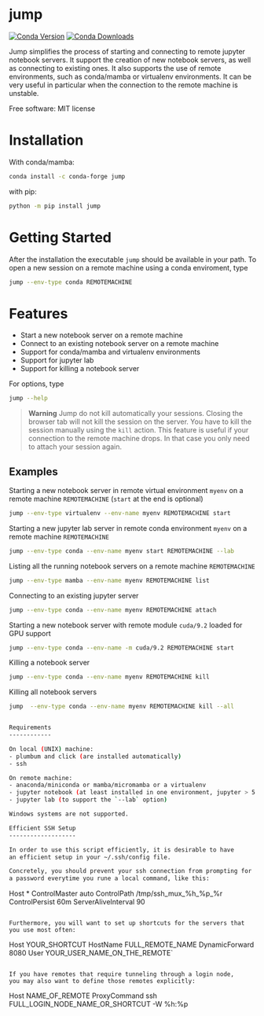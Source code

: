 
jump
====

[![Conda Version](https://img.shields.io/conda/vn/conda-forge/jump.svg)](https://anaconda.org/conda-forge/jump) 
[![Conda Downloads](https://img.shields.io/conda/dn/conda-forge/jump.svg)](https://anaconda.org/conda-forge/jump) 

Jump simplifies the process of starting and connecting to remote jupyter notebook servers. It support the creation of new notebook servers, as well as connecting to existing ones. It also supports the use of remote environments, such as conda/mamba or virtualenv environments. It can be very useful in particular when the connection to the remote machine is unstable.

Free software: MIT license

# Installation

With conda/mamba:

```bash
conda install -c conda-forge jump
```

with pip:

```bash
python -m pip install jump
```


# Getting Started


After the installation the executable `jump` should be available in your path. To open a new session on a remote machine using a conda enviroment, type


```bash
jump --env-type conda REMOTEMACHINE
```

# Features

- Start a new notebook server on a remote machine
- Connect to an existing notebook server on a remote machine
- Support for conda/mamba and virtualenv environments
- Support for jupyter lab
- Support for killing a notebook server


For options, type
```bash
jump --help
```

> **Warning**
> Jump do not kill automatically your sessions. Closing the browser tab will not kill the session on the server. You have to kill the session manually using the `kill` action. This feature is useful if your connection to the remote machine drops. In that case you only need to attach your session again.

Examples
--------

Starting a new notebook server in remote virtual environment `myenv` on a remote machine `REMOTEMACHINE` (`start` at the end is optional)

```bash
jump --env-type virtualenv --env-name myenv REMOTEMACHINE start
```

Starting a new jupyter lab server in remote conda environment `myenv` on a remote machine `REMOTEMACHINE`

```bash
jump --env-type conda --env-name myenv start REMOTEMACHINE --lab
```

Listing all the running notebook servers on a remote machine `REMOTEMACHINE`

```bash
jump --env-type mamba --env-name myenv REMOTEMACHINE list
```

Connecting to an existing jupyter server

```bash
jump --env-type conda --env-name myenv REMOTEMACHINE attach
```

Starting a new notebook server with remote module `cuda/9.2` loaded for GPU support

```bash
jump --env-type conda --env-name -m cuda/9.2 REMOTEMACHINE start
```

Killing a notebook server

```bash
jump --env-type conda --env-name myenv REMOTEMACHINE kill
```

Killing all notebook servers
```bash
jump  --env-type conda --env-name myenv REMOTEMACHINE kill --all


Requirements
------------

On local (UNIX) machine:
- plumbum and click (are installed automatically)
- ssh

On remote machine:
- anaconda/miniconda or mamba/micromamba or a virtualenv
- jupyter notebook (at least installed in one environment, jupyter > 5.1 required for the kill action)
- jupyter lab (to support the `--lab` option)

Windows systems are not supported.

Efficient SSH Setup
-------------------

In order to use this script efficiently, it is desirable to have
an efficient setup in your ~/.ssh/config file.

Concretely, you should prevent your ssh connection from prompting for
a password everytime you rune a local command, like this:

```
Host *
    ControlMaster auto
    ControlPath /tmp/ssh_mux_%h_%p_%r
    ControlPersist 60m
    ServerAliveInterval 90
```

Furthermore, you will want to set up shortcuts for the servers that
you use most often:

```
Host YOUR_SHORTCUT
    HostName FULL_REMOTE_NAME
    DynamicForward 8080
    User YOUR_USER_NAME_ON_THE_REMOTE`
```

If you have remotes that require tunneling through a login node,
you may also want to define those remotes explicitly:

```
Host NAME_OF_REMOTE
    ProxyCommand ssh FULL_LOGIN_NODE_NAME_OR_SHORTCUT -W %h:%p
```
